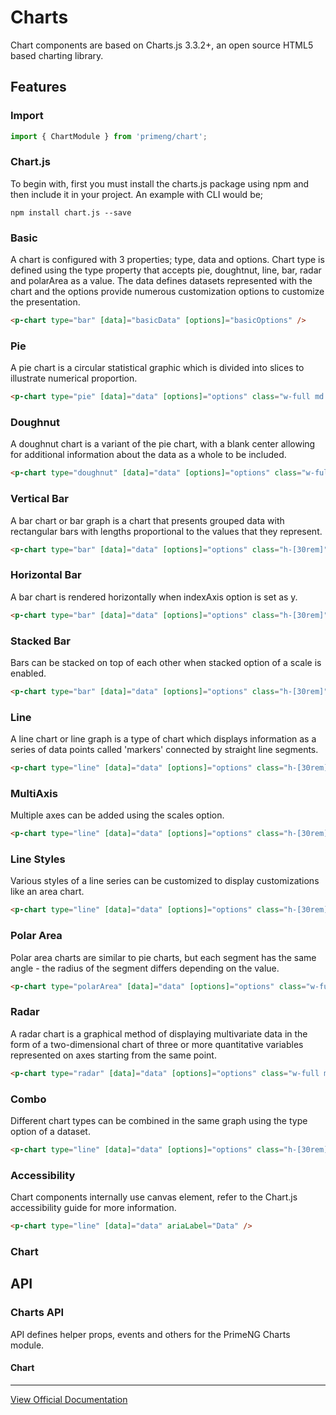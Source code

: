 # Charts

Chart components are based on Charts.js 3.3.2+, an open source HTML5 based charting library.

## Features

### Import

```typescript
import { ChartModule } from 'primeng/chart';
```

### Chart.js

To begin with, first you must install the charts.js package using npm and then include it in your project. An example with CLI would be;

```text
npm install chart.js --save
```

### Basic

A chart is configured with 3 properties; type, data and options. Chart type is defined using the type property that accepts pie, doughtnut, line, bar, radar and polarArea as a value. The data defines datasets represented with the chart and the options provide numerous customization options to customize the presentation.

```html
<p-chart type="bar" [data]="basicData" [options]="basicOptions" />
```

### Pie

A pie chart is a circular statistical graphic which is divided into slices to illustrate numerical proportion.

```html
<p-chart type="pie" [data]="data" [options]="options" class="w-full md:w-[30rem]" />
```

### Doughnut

A doughnut chart is a variant of the pie chart, with a blank center allowing for additional information about the data as a whole to be included.

```html
<p-chart type="doughnut" [data]="data" [options]="options" class="w-full md:w-[30rem]" />
```

### Vertical Bar

A bar chart or bar graph is a chart that presents grouped data with rectangular bars with lengths proportional to the values that they represent.

```html
<p-chart type="bar" [data]="data" [options]="options" class="h-[30rem]" />
```

### Horizontal Bar

A bar chart is rendered horizontally when indexAxis option is set as y.

```html
<p-chart type="bar" [data]="data" [options]="options" class="h-[30rem]" />
```

### Stacked Bar

Bars can be stacked on top of each other when stacked option of a scale is enabled.

```html
<p-chart type="bar" [data]="data" [options]="options" class="h-[30rem]" />
```

### Line

A line chart or line graph is a type of chart which displays information as a series of data points called 'markers' connected by straight line segments.

```html
<p-chart type="line" [data]="data" [options]="options" class="h-[30rem]" />
```

### MultiAxis

Multiple axes can be added using the scales option.

```html
<p-chart type="line" [data]="data" [options]="options" class="h-[30rem]" />
```

### Line Styles

Various styles of a line series can be customized to display customizations like an area chart.

```html
<p-chart type="line" [data]="data" [options]="options" class="h-[30rem]" />
```

### Polar Area

Polar area charts are similar to pie charts, but each segment has the same angle - the radius of the segment differs depending on the value.

```html
<p-chart type="polarArea" [data]="data" [options]="options" class="w-full md:w-[30rem]" />
```

### Radar

A radar chart is a graphical method of displaying multivariate data in the form of a two-dimensional chart of three or more quantitative variables represented on axes starting from the same point.

```html
<p-chart type="radar" [data]="data" [options]="options" class="w-full md:w-[30rem]" />
```

### Combo

Different chart types can be combined in the same graph using the type option of a dataset.

```html
<p-chart type="line" [data]="data" [options]="options" class="h-[30rem]" />
```

### Accessibility

Chart components internally use canvas element, refer to the Chart.js accessibility guide for more information.

```html
<p-chart type="line" [data]="data" ariaLabel="Data" />
```

### Chart

## API

### Charts API

API defines helper props, events and others for the PrimeNG Charts module.

#### Chart

---

[View Official Documentation](https://primeng.org/chart)
